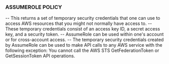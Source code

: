 ### ASSUMEROLE POLICY

-- This returns a set of temporary security credentials that one can use to access AWS resources that you might not normally have access to. 
-- These temporary credentials consist of an access key ID, a secret access key, and a security token. 
-- AssumeRole can be used within one's account or for cross-account access. 
-- The temporary security credentials created by AssumeRole can be used to make API calls to any AWS service with the following exception: 
You cannot call the AWS STS GetFederationToken or GetSessionToken API operations.